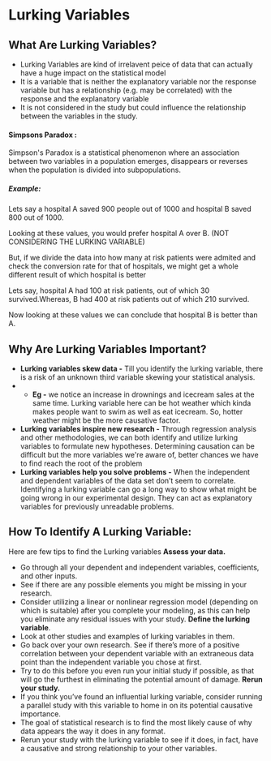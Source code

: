 # Lurking Variables
## What Are Lurking Variables?
- Lurking Variables are kind of irrelavent peice of data that can actually have a huge impact on the statistical model
- It is a variable that is neither the explanatory variable nor the response variable but has a relationship (e.g. may be correlated) with the response and the explanatory variable
-  It is not considered in the study but could influence the relationship between the variables in the study.
#### Simpsons Paradox :
Simpson's Paradox is a statistical phenomenon where an association between two variables in a population emerges, disappears or reverses when the population is divided into subpopulations.
##### Example:
Lets say a hospital A saved 900 people out of 1000 and hospital B saved 800 out of 1000.

Looking at these values, you would prefer hospital A over B. (NOT CONSIDERING THE LURKING VARIABLE)

But, if we divide the data into how many at risk patients were admited and check the conversion rate for that of hospitals, we might get a whole different result of which hospital is better

Lets say, hospital A had 100 at risk patients, out of which 30 survived.Whereas, B had 400 at risk patients out of which 210 survived.

Now looking at these values we can conclude that hospital B is better than A.

## Why Are Lurking Variables Important?
- **Lurking variables skew data -** Till you identify the lurking variable, there is a risk of an unknown third variable skewing your statistical analysis.
- - **Eg -** we notice an increase in drownings and icecream sales at the same time. Lurking variable here can be hot weather which kinda makes people want to swim as well as eat icecream. So, hotter weather might be the more causative factor.
- **Lurking variables inspire new research -** Through regression analysis and other methodologies, we can both identify and utilize lurking variables to formulate new hypotheses. Determining causation can be difficult but the more variables we're aware of, better chances we have to find reach the root of the problem
- **Lurking variables help you solve problems -** When the independent and dependent variables of the data set don’t seem to correlate. Identifying a lurking variable can go a long way to show what might be going wrong in our experimental design. They can act as explanatory variables for previously unreadable problems.

## How To Identify A Lurking Variable:
Here are few tips to find the Lurking variables
**Assess your data.** 
- Go through all your dependent and independent variables, coefficients, and other inputs. 
- See if there are any possible elements you might be missing in your research. 
- Consider utilizing a linear or nonlinear regression model (depending on which is suitable) after you complete your modeling, as this can help you eliminate any residual issues with your study.
**Define the lurking variable**. 
- Look at other studies and examples of lurking variables in them. 
- Go back over your own research. See if there’s more of a positive correlation between your dependent variable with an extraneous data point than the independent variable you chose at first. 
- Try to do this before you even run your initial study if possible, as that will go the furthest in eliminating the potential amount of damage.
**Rerun your study.** 
- If you think you’ve found an influential lurking variable, consider running a parallel study with this variable to home in on its potential causative importance. 
- The goal of statistical research is to find the most likely cause of why data appears the way it does in any format. 
- Rerun your study with the lurking variable to see if it does, in fact, have a causative and strong relationship to your other variables.